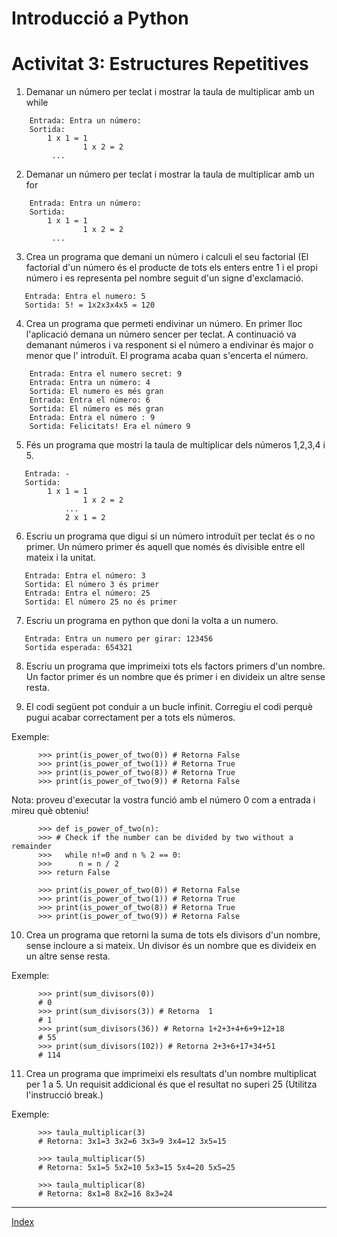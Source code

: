 # Introducció a Python
# Activitat 3: Estructures Repetitives

1. Demanar un número per teclat i mostrar la taula de multiplicar amb un while

```
	Entrada: Entra un número:
	Sortida: 
		1 x 1 = 1	
             	1 x 2 = 2     
		 ...
```

2. Demanar un número per teclat i mostrar la taula de multiplicar amb un for

```   
   	Entrada: Entra un número:
	Sortida: 
		1 x 1 = 1	
             	1 x 2 = 2     
		 ...
```

3. Crea un programa que demani un número i calculi el seu factorial (El factorial d'un número és el producte de tots els enters entre 1 i el propi número i es representa pel nombre seguit d'un signe d'exclamació. 

```
   Entrada: Entra el numero: 5
   Sortida: 5! = 1x2x3x4x5 = 120
```

4. Crea un programa que permeti endivinar un número. En primer lloc l'aplicació demana un número sencer per teclat. A continuació va demanant números i va responent si el número a endivinar és major o menor que l' introduït. El programa acaba quan s'encerta el número.

```
	Entrada: Entra el numero secret: 9
	Entrada: Entra un número: 4
	Sortida: El numero es més gran
	Entrada: Entra el número: 6
	Sortida: El número es més gran
	Entrada: Entra el número : 9
	Sortida: Felicitats! Era el número 9
```

5. Fés un programa que mostri la taula de multiplicar dels números 1,2,3,4 i 5.

```
   Entrada: -
   Sortida: 
   		1 x 1 = 1	
            	1 x 2 = 2     
	     	...
	    	2 x 1 = 2
```

6. Escriu un programa que digui si un número introduït per teclat és o no primer. Un número primer és aquell que només és divisible entre ell mateix i la unitat.

```
   Entrada: Entra el número: 3
   Sortida: El número 3 és primer
   Entrada: Entra el número: 25
   Sortida: El número 25 no és primer
```

7. Escriu un programa en python que doni la volta a un numero. 

```
   Entrada: Entra un numero per girar: 123456 
   Sortida esperada: 654321
```

8. Escriu un programa que imprimeixi tots els factors primers d'un nombre. Un factor primer és un nombre que és primer i en divideix un altre sense resta.

9. El codi següent pot conduir a un bucle infinit. Corregiu el codi perquè pugui acabar correctament per a tots els números.

Exemple:
```
      >>> print(is_power_of_two(0)) # Retorna False
      >>> print(is_power_of_two(1)) # Retorna True
      >>> print(is_power_of_two(8)) # Retorna True
      >>> print(is_power_of_two(9)) # Retorna False
```
Nota: proveu d'executar la vostra funció amb el número 0 com a entrada i mireu què obteniu!
```
      >>> def is_power_of_two(n):
      >>> # Check if the number can be divided by two without a remainder
      >>>   while n!=0 and n % 2 == 0:
      >>>      n = n / 2
      >>> return False
 ```
```
      >>> print(is_power_of_two(0)) # Retorna False
      >>> print(is_power_of_two(1)) # Retorna True
      >>> print(is_power_of_two(8)) # Retorna True
      >>> print(is_power_of_two(9)) # Retorna False
```

10.   Crea un programa que retorni la suma de tots els divisors d'un nombre, sense incloure a si mateix. Un divisor és un nombre que es divideix en un altre sense resta.

Exemple:
```      
      >>> print(sum_divisors(0))
      # 0
      >>> print(sum_divisors(3)) # Retorna  1
      # 1
      >>> print(sum_divisors(36)) # Retorna 1+2+3+4+6+9+12+18
      # 55
      >>> print(sum_divisors(102)) # Retorna 2+3+6+17+34+51
      # 114
```

11.   Crea un programa que imprimeixi els resultats d'un nombre  multiplicat per 1 a 5. Un requisit addicional és que el resultat no superi 25 (Utilitza l'instrucció break.) 

Exemple:
```
      >>> taula_multiplicar(3) 
      # Retorna: 3x1=3 3x2=6 3x3=9 3x4=12 3x5=15

      >>> taula_multiplicar(5) 
      # Retorna: 5x1=5 5x2=10 5x3=15 5x4=20 5x5=25

      >>> taula_multiplicar(8)	
      # Retorna: 8x1=8 8x2=16 8x3=24
```

***
[Index](../../../README.md)

